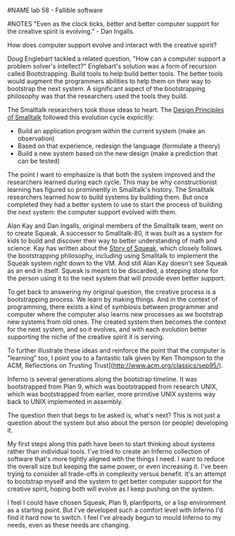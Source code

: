 #NAME
lab 58 - Fallible software

#NOTES
"Even as the clock ticks, better and better computer support for the creative spirit is evolving." - Dan Ingalls.

How does computer support evolve and interact with the creative spirit?

Doug Englebart tackled a related question, "How can a computer support a problem solver's intellect?" Englebart's solution was a form of recursion called Bootstrapping. Build tools to help build better tools. The better tools would augment the programmers abilities to help them on their way to bootstrap the next system. A significant aspect of the bootstrapping philosophy was that the researchers used the tools they build.

The Smalltalk researchers took those ideas to heart. The [Design Principles of Smalltalk](http://www.cs.virginia.edu/~evans/cs655/readings/smalltalk.html) followed this evolution cycle explicitly:

- Build an application program within the current system (make an observation)
- Based on that experience, redesign the language (formulate a theory)
- Build a new system based on the new design (make a prediction that can be tested)


The point I want to emphasize is that both the system improved and the researchers learned during each cycle. This may be why constructionist learning has figured so prominently in Smalltalk's history. The Smalltalk researchers learned how to build systems by building them. But once completed they had a better system to use to start the process of building the next system: the computer support evolved with them.

Alan Kay and Dan Ingalls, original members of the Smalltalk team, went on to create Squeak. A successor to Smalltalk-80, it was built as a system for kids to build and discover their way to better understanding of math and science. Kay has written about the [Story of Squeak](http://users.ipa.net/~dwighth/squeak/oopsla_squeak.html), which closely follows the bootstrapping philosophy, including using Smalltalk to implement the Squeak system right down to the VM. And still Alan Kay doesn't see Squeak as an end in itself. Squeak is meant to be discarded, a stepping stone for the person using it to the next system that will provide even better support.

To get back to answering my original question, the creative process is a bootstrapping process. We learn by making things. And in the context of programming, there exists a kind of symbiosis between programmer and computer where the computer also learns new processes as we bootstrap new systems from old ones. The created system then becomes the context for the next system, and so it evolves, and with each evolution better supporting the niche of the creative spirit it is serving.

To further illustrate these ideas and reinforce the point that the computer is "learning" too, I point you to a fantastic talk given by Ken Thompson to the ACM, Reflections on Trusting Trust](http://www.acm.org/classics/sep95/).

Inferno is several generations along the bootstrap timeline. It was bootstrapped from Plan 9, which was bootstrapped from research UNIX, which was bootstrapped from earlier, more primitive UNIX systems way back to UNIX implemented in assembly.

The question then that begs to be asked is, what's next? This is not just a question about the system but also about the person (or people) developing it.

My first steps along this path have been to start thinking about systems rather than individual tools. I've tried to create an Inferno collection of software that's more tightly aligned with the things I need. I want to reduce the overall size but keeping the same power, or even increasing it. I've been trying to consider all trade-offs in complexity versus benefit. It's an attempt to bootstrap myself and the system to get better computer support for the creative spirit, hoping both will evolve as I keep pushing on the system.

I feel I could have chosen Squeak, Plan 9, plan9ports, or a lisp environment as a starting point. But I've developed such a comfort level with Inferno I'd find it hard now to switch. I feel I've already begun to mould Inferno to my needs, even as these needs are changing.


